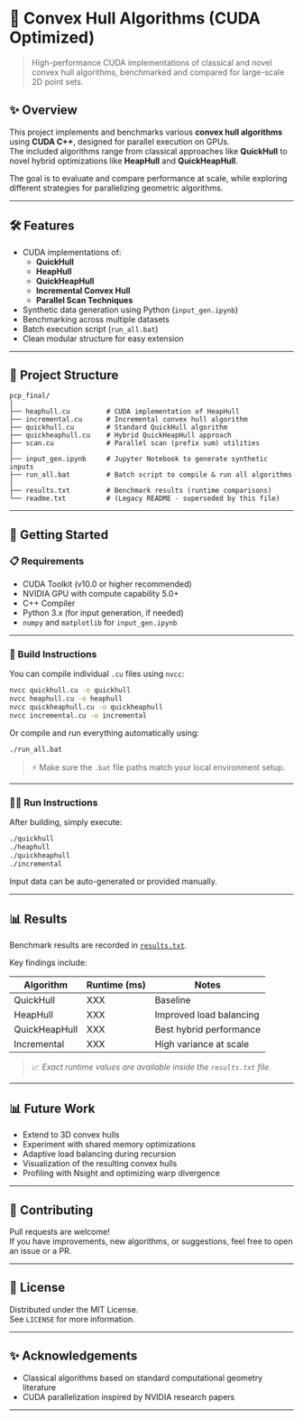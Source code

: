 # 🚀 Convex Hull Algorithms (CUDA Optimized)

> High-performance CUDA implementations of classical and novel convex hull algorithms, benchmarked and compared for large-scale 2D point sets.

## ✨ Overview

This project implements and benchmarks various **convex hull algorithms** using **CUDA C++**, designed for parallel execution on GPUs.  
The included algorithms range from classical approaches like **QuickHull** to novel hybrid optimizations like **HeapHull** and **QuickHeapHull**.

The goal is to evaluate and compare performance at scale, while exploring different strategies for parallelizing geometric algorithms.

---

## 🛠 Features

- CUDA implementations of:
  - **QuickHull**
  - **HeapHull**
  - **QuickHeapHull**
  - **Incremental Convex Hull**
  - **Parallel Scan Techniques**
- Synthetic data generation using Python (`input_gen.ipynb`)
- Benchmarking across multiple datasets
- Batch execution script (`run_all.bat`)
- Clean modular structure for easy extension

---

## 📁 Project Structure

```plaintext
pcp_final/
│
├── heaphull.cu         # CUDA implementation of HeapHull
├── incremental.cu      # Incremental convex hull algorithm
├── quickhull.cu        # Standard QuickHull algorithm
├── quickheaphull.cu    # Hybrid QuickHeapHull approach
├── scan.cu             # Parallel scan (prefix sum) utilities
│
├── input_gen.ipynb     # Jupyter Notebook to generate synthetic inputs
├── run_all.bat         # Batch script to compile & run all algorithms
│
├── results.txt         # Benchmark results (runtime comparisons)
└── readme.txt          # (Legacy README - superseded by this file)
```

---

## 🚀 Getting Started

### 📋 Requirements

- CUDA Toolkit (v10.0 or higher recommended)
- NVIDIA GPU with compute capability 5.0+
- C++ Compiler
- Python 3.x (for input generation, if needed)
- `numpy` and `matplotlib` for `input_gen.ipynb`

---

### 🔧 Build Instructions

You can compile individual `.cu` files using `nvcc`:

```bash
nvcc quickhull.cu -o quickhull
nvcc heaphull.cu -o heaphull
nvcc quickheaphull.cu -o quickheaphull
nvcc incremental.cu -o incremental
```

Or compile and run everything automatically using:

```bash
./run_all.bat
```

> ⚡ Make sure the `.bat` file paths match your local environment setup.

---

### 🏃‍♂️ Run Instructions

After building, simply execute:

```bash
./quickhull
./heaphull
./quickheaphull
./incremental
```

Input data can be auto-generated or provided manually.

---

## 📊 Results

Benchmark results are recorded in [`results.txt`](./results.txt).

Key findings include:

| Algorithm        | Runtime (ms) | Notes                    |
| ---------------- | ------------ | ------------------------ |
| QuickHull        | XXX          | Baseline                 |
| HeapHull         | XXX          | Improved load balancing  |
| QuickHeapHull    | XXX          | Best hybrid performance  |
| Incremental      | XXX          | High variance at scale   |

> 📈 *Exact runtime values are available inside the `results.txt` file.*

---

## 📊 Future Work

- Extend to 3D convex hulls
- Experiment with shared memory optimizations
- Adaptive load balancing during recursion
- Visualization of the resulting convex hulls
- Profiling with Nsight and optimizing warp divergence

---

## 🤝 Contributing

Pull requests are welcome!  
If you have improvements, new algorithms, or suggestions, feel free to open an issue or a PR.

---

## 📜 License

Distributed under the MIT License.  
See `LICENSE` for more information.

---

## ✨ Acknowledgements

- Classical algorithms based on standard computational geometry literature
- CUDA parallelization inspired by NVIDIA research papers

---

